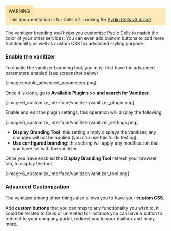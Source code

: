 
<div style="background-color: #fbe9b7;font-size: 14px;">
<span style="background-color: #fae4a6;padding: 10px;">WARNING</span>
<span style="padding: 10px;display: inline-block;">This documentation is for Cells v2. Looking for <a href="https://pydio.com/en/docs/cells/v3/quick-start">Pydio Cells v3 docs?</a></span>
</div>




The vanitizer branding tool helps you customize Pydio Cells to match the color of your other services. You can even add custom buttons to add more functionality as well as custom CSS for advanced styling purpose.

### Enable the vanitizer

To enable the vanitizer branding tool, you must first have the advanced parameters enabled (see screenshot below)


[:image:enable_advanced_parameters.png]

Once it is done, go to **Available Plugins >> and search for Vanitizer**.

[:image:6_customize_interface/vanitizer/vanitizer_plugin.png]

Enable and edit the plugin settings, this operation will display the following:

[:image:6_customize_interface/vanitizer/vanitizer_settings.png]

- **Display Branding Tool**: this setting simply displays the vanitizer, any changes will not be applied (you can use this to do testing).
- **Use configured branding**: this setting will apply any modification that you have set with the vanitizer.

Once you have enabled the **Display Branding Tool** refresh your browser tab, to display the tool.

[:image:6_customize_interface/vanitizer/vanitizer_tool.png]


### Advanced Customization

The vanitizer among other things also allows you to have your **custom CSS**.

Add **custom buttons** that you can map to any functionality you wish to, it could be related to Cells or unrelated for instance you can have a button to redirect to your company portal, redirect you to your mailbox and many more.
